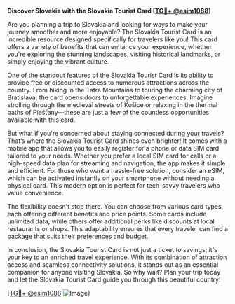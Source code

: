 **Discover Slovakia with the Slovakia Tourist Card [[TG💪+ @esim1088](https://t.me/s/esim1088)]**

Are you planning a trip to Slovakia and looking for ways to make your journey smoother and more enjoyable? The Slovakia Tourist Card is an incredible resource designed specifically for travelers like you! This card offers a variety of benefits that can enhance your experience, whether you're exploring the stunning landscapes, visiting historical landmarks, or simply enjoying the vibrant culture.

One of the standout features of the Slovakia Tourist Card is its ability to provide free or discounted access to numerous attractions across the country. From hiking in the Tatra Mountains to touring the charming city of Bratislava, the card opens doors to unforgettable experiences. Imagine strolling through the medieval streets of Košice or relaxing in the thermal baths of Piešťany—these are just a few of the countless opportunities available with this card.

But what if you're concerned about staying connected during your travels? That’s where the Slovakia Tourist Card shines even brighter! It comes with a mobile app that allows you to easily register for a phone or data SIM card tailored to your needs. Whether you prefer a local SIM card for calls or a high-speed data plan for streaming and navigation, the app makes it simple and efficient. For those who want a hassle-free solution, consider an eSIM, which can be activated instantly on your smartphone without needing a physical card. This modern option is perfect for tech-savvy travelers who value convenience.

The flexibility doesn't stop there. You can choose from various card types, each offering different benefits and price points. Some cards include unlimited data, while others offer additional perks like discounts at local restaurants or shops. This adaptability ensures that every traveler can find a package that suits their preferences and budget.

In conclusion, the Slovakia Tourist Card is not just a ticket to savings; it's your key to an enriched travel experience. With its combination of attraction access and seamless connectivity solutions, it stands out as an essential companion for anyone visiting Slovakia. So why wait? Plan your trip today and let the Slovakia Tourist Card guide you through this beautiful country!

[[TG💪+ @esim1088](https://t.me/s/esim1088) ![Image](https://i.postimg.cc/Y0z9fWf4/image.png)]